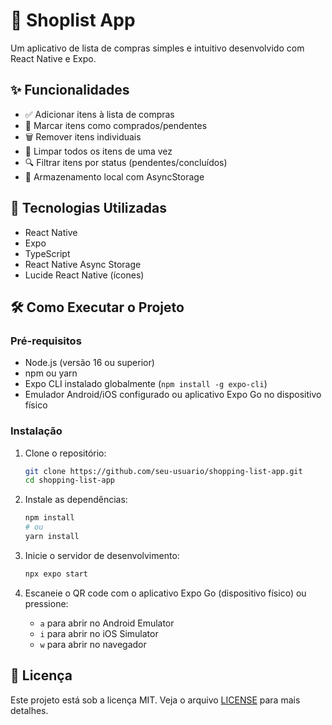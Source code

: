 # 🛒 Shoplist App

Um aplicativo de lista de compras simples e intuitivo desenvolvido com React Native e Expo.

## ✨ Funcionalidades

- ✅ Adicionar itens à lista de compras
- 🛒 Marcar itens como comprados/pendentes
- 🗑️ Remover itens individuais
- 🧹 Limpar todos os itens de uma vez
- 🔍 Filtrar itens por status (pendentes/concluídos)
- 💾 Armazenamento local com AsyncStorage

## 🚀 Tecnologias Utilizadas

- React Native
- Expo
- TypeScript
- React Native Async Storage
- Lucide React Native (ícones)

## 🛠️ Como Executar o Projeto

### Pré-requisitos

- Node.js (versão 16 ou superior)
- npm ou yarn
- Expo CLI instalado globalmente (`npm install -g expo-cli`)
- Emulador Android/iOS configurado ou aplicativo Expo Go no dispositivo físico

### Instalação

1. Clone o repositório:

   ```bash
   git clone https://github.com/seu-usuario/shopping-list-app.git
   cd shopping-list-app
   ```

2. Instale as dependências:

   ```bash
   npm install
   # ou
   yarn install
   ```

3. Inicie o servidor de desenvolvimento:

   ```bash
   npx expo start
   ```

4. Escaneie o QR code com o aplicativo Expo Go (dispositivo físico) ou pressione:
   - `a` para abrir no Android Emulator
   - `i` para abrir no iOS Simulator
   - `w` para abrir no navegador

## 📄 Licença

Este projeto está sob a licença MIT. Veja o arquivo [LICENSE](LICENSE) para mais detalhes.
